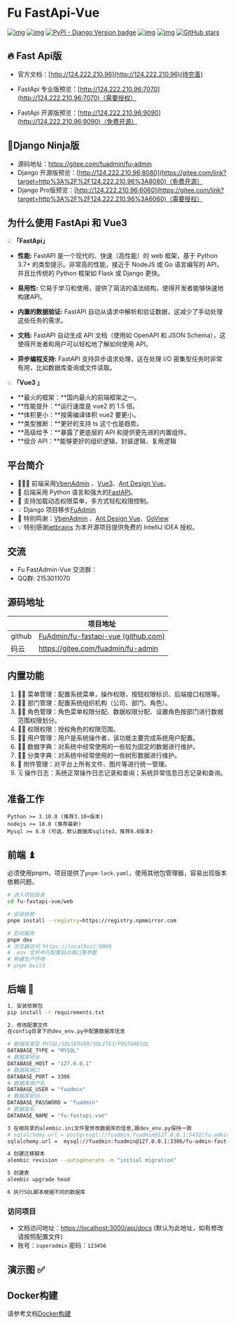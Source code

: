 # Fu FastApi-Vue

[![img](https://img.shields.io/badge/license-Apache%202.0-dark)](https://gitee.com/fuadmin/fu-admin/blob/master/LICENSE) [![img](https://img.shields.io/badge/python-%3E=3.10.x-green.svg)](https://python.org/) [![PyPI - Django Version badge](https://img.shields.io/badge/FastApi-0.112.1-blue)](https://docs.djangoproject.com/zh-hans/4.0.4/) [![img](https://img.shields.io/badge/node-%3E%3D%2018.0.0-brightgreen)](https://nodejs.org/zh-cn/) [![img](https://gitee.com/fuadmin/fu-fastapi-vue/badge/star.svg?theme=dark)](https://gitee.com/fuadmin/fu-admin) [![GitHub stars](https://img.shields.io/github/stars/FuAdmin/fu-fastapi-vue.svg?theme=dark&label=Github)](https://github.com/FuAdmin/fu-fastapi-vue)

## 🔥 Fast Api版

- 官方文档：[http://124.222.210.96](http://124.222.210.96)(待完善)

- FastApi 专业版预览：[http://124.222.210.96:7070](http://124.222.210.96:7070)（需要授权）

- FastApi 开源版预览：[http://124.222.210.96:9090](http://124.222.210.96:9090)（免费开源）

## 🌟Django Ninja版

- 源码地址：https://gitee.com/fuadmin/fu-admin
- Django 开源版预览：[http://124.222.210.96:8080](https://gitee.com/link?target=http%3A%2F%2F124.222.210.96%3A8080)（免费开源）
- Django Pro版预览：[http://124.222.210.96:6060](https://gitee.com/link?target=http%3A%2F%2F124.222.210.96%3A6060)（需要授权）



## 为什么使用 FastApi 和 Vue3

💡 **「FastApi」**

- **性能:** FastAPI 是一个现代的、快速（高性能）的 web 框架，基于 Python 3.7+ 的类型提示。非常高的性能，接近于 NodeJS 或 Go 语言编写的 API，并且比传统的 Python 框架如 Flask 或 Django 更快。

- **易用性:** 它易于学习和使用，提供了简洁的语法结构，使得开发者能够快速地构建API。

- **内置的数据验证:** FastAPI 自动从请求中解析和验证数据，这减少了手动处理这些任务的需求。

- **文档:** FastAPI 自动生成 API 文档（使用如 OpenAPI 和 JSON Schema），这使得开发者和用户可以轻松地了解如何使用 API。

- **异步编程支持:** FastAPI 支持异步请求处理，这在处理 I/O 密集型任务时非常有用，比如数据库查询或文件读取。


💡 **「Vue3 」**

- **最火的框架：**国内最火的前端框架之一。
- **性能提升：**运行速度是 vue2 的 1.5 倍。
- **体积更小：**按需编译体积 vue2 要更小。
- **类型推断：**更好的支持 ts 这个也是趋势。
- **高级给予：**暴露了更底层的 API 和提供更先进的内置组件。
- **组合 API：**能够更好的组织逻辑，封装逻辑，复用逻辑

## 平台简介

- 🧑‍🤝‍🧑 前端采用[VbenAdmin](https://vvbin.cn/doc-next) 、[Vue3](https://cn.vuejs.org/)、[Ant Design Vue](https://www.antdv.com/docs/vue/getting-started-cn)。
- 👭 后端采用 Python 语言和强大的[FastAPI](https://fastapi.tiangolo.com/zh/)。
- 👬 支持加载动态权限菜单，多方式轻松权限控制。
- 💡 Django 项目移步[FuAdmin](https://gitee.com/fuadmin/fu-admin)
- 💏 特别鸣谢：[VbenAdmin](https://github.com/vbenjs/vue-vben-admin) 、[Ant Design Vue](https://github.com/vueComponent/ant-design-vue)、[GoView](https://mtruning.club/)
- 💡 特别感谢[jetbrains](https://www.jetbrains.com/) 为本开源项目提供免费的 IntelliJ IDEA 授权。


## 交流

- Fu FastAdmin-Vue 交流群：
- QQ群: 2153011070

## 源码地址

|        | 项目地址                                                     |
| ------ | ------------------------------------------------------------ |
| github | [FuAdmin/fu-fastapi-vue (github.com)](https://github.com/FuAdmin/fu-fastapi-vue) |
| 码云   | https://gitee.com/fuadmin/fu-admin                           |

## 内置功能

1. 👨‍⚕️ 菜单管理：配置系统菜单，操作权限，按钮权限标识、后端接口权限等。
2. 🧑‍⚕️ 部门管理：配置系统组织机构（公司、部门、角色）。
3. 👩‍⚕️ 角色管理：角色菜单权限分配、数据权限分配、设置角色按部门进行数据范围权限划分。
4. 🧑‍🎓 权限权限：授权角色的权限范围。
5. 👨‍🎓 用户管理：用户是系统操作者，该功能主要完成系统用户配置。
6. 🧑‍🔧 数据字典：对系统中经常使用的一些较为固定的数据进行维护。
7. 🧑‍🔧 分类字典：对系统中经常使用的一些树形数据进行维护。
8. 📁 附件管理：对平台上所有文件、图片等进行统一管理。
9. 🗓️ 操作日志：系统正常操作日志记录和查询；系统异常信息日志记录和查询。

## 准备工作

```
Python >= 3.10.0 (推荐3.10+版本)
nodejs >= 18.0 (推荐最新)
Mysql >= 8.0 (可选，默认数据库sqlite3，推荐8.0版本)
```

## 前端 ♝

必须使用pnpm，项目提供了`pnpm-lock.yaml`，使用其他包管理器，容易出现版本依赖问题。

```bash
# 进入项目目录
cd fu-fastapi-vue/web

# 安装依赖
pnpm install --registry=https://registry.npmmirror.com

# 启动服务
pnpm dev
# 浏览器访问 https://localhost:8080
# .env 文件中可配置启动端口等参数
# 构建生产环境
# pnpm build
```

## 后端 💈

```bash
1. 安装依赖包
pip install -r requirements.txt

2. 修改配置文件
在config目录下的dev_env.py中配置数据库信息

# 数据库类型 MYSQL/SQLSERVER/SQLITE3/POSTGRESQL
DATABASE_TYPE = "MYSQL"
# 数据库地址
DATABASE_HOST = "127.0.0.1"
# 数据库端口
DATABASE_PORT = 3306
# 数据库用户名
DATABASE_USER = "fuadmin"
# 数据库密码
DATABASE_PASSWORD = "fuadmin"
# 数据库名
DATABASE_NAME = "fu-fastapi-vue"

3 在根目录的alembic.ini文件里修改数据库的信息,跟dev_env.py保持一致
# sqlalchemy.url = postgresql://fuadmin:fuadmin@127.0.0.1:5432/fu-admin-fast-api
sqlalchemy.url =  mysql://fuadmin:fuadmin@127.0.0.1:3306/fu-admin-fast-api

4 创建迁移脚本
alembic revision --autogenerate -m "initial migration"

5 创建表
alembic upgrade head

6 执行SQL脚本根据不同的数据库
```

### 访问项目

- 文档访问地址：[https://localhost:3000/api/docs](https://localhost:8080/api/docs) (默认为此地址，如有修改请按照配置文件)
- 账号：`superadmin` 密码：`123456`

## 演示图 ✅



## Docker构建

请参考文档[Docker构建](docker/README.md)


